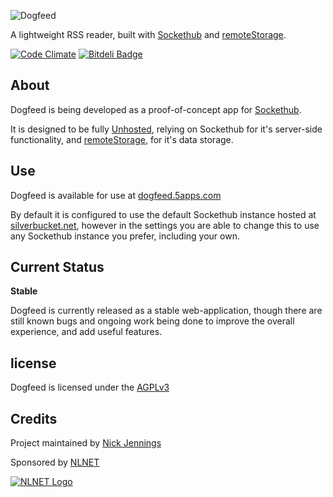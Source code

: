![Dogfeed](https://dogfeed.5apps.com/res/img/dogfeed-logo_230.svg)

A lightweight RSS reader, built with [Sockethub](http://sockethub.org) and [remoteStorage](http://remotestorage.io).

[![Code Climate](https://codeclimate.com/github/silverbucket/dogfeed.png)](https://codeclimate.com/github/silverbucket/dogfeed)
[![Bitdeli Badge](https://d2weczhvl823v0.cloudfront.net/silverbucket/dogfeed/trend.png)](https://bitdeli.com/free "Bitdeli Badge")


## About

Dogfeed is being developed as a proof-of-concept app for [Sockethub](http://sockethub.org).

It is designed to be fully [Unhosted](http://unhosted.org), relying on Sockethub for it's server-side functionality, and [remoteStorage](http://remotestorage.io), for it's data storage.


## Use

Dogfeed is available for use at [dogfeed.5apps.com](https://dogfeed.5apps.com)

By default it is configured to use the default Sockethub instance hosted at [silverbucket.net](https://silverbucket.net), however in the settings you are able to change this to use any Sockethub instance you prefer, including your own.


## Current Status

**Stable**

Dogfeed is currently released as a stable web-application, though there are still known bugs and ongoing work being done to improve the overall experience, and add useful features.


## license

Dogfeed is licensed under the [AGPLv3](https://github.com/silverbucket/dogfeed/blob/master/LICENSE)


## Credits

Project maintained by [Nick Jennings](http://github.com/silverbucket)

Sponsored by [NLNET](http://nlnet.nl)

[![NLNET Logo](http://sockethub.org/img/nlnet-logo.svg)](http://nlnet.nl)
